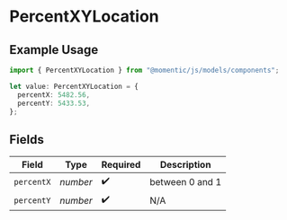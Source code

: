 # PercentXYLocation

## Example Usage

```typescript
import { PercentXYLocation } from "@momentic/js/models/components";

let value: PercentXYLocation = {
  percentX: 5482.56,
  percentY: 5433.53,
};
```

## Fields

| Field              | Type               | Required           | Description        |
| ------------------ | ------------------ | ------------------ | ------------------ |
| `percentX`         | *number*           | :heavy_check_mark: | between 0 and 1    |
| `percentY`         | *number*           | :heavy_check_mark: | N/A                |